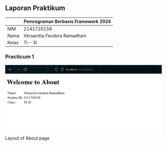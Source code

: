 ## Laporan Praktikum

|  | Pemrograman Berbasis Framework 2024 |
|--|--|
| NIM |  2141720156|
| Nama |  Versacitta Feodora Ramadhani |
| Kelas | TI - 3I |

### Practicum 1
![Screenshot](README-pic/1a.png)<br/>
Layout of About page
<br/>
